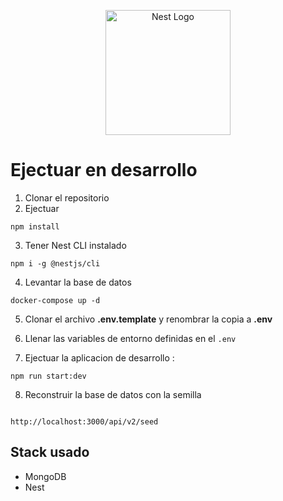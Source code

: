 <p align="center">
  <a href="http://nestjs.com/" target="blank"><img src="https://nestjs.com/img/logo-small.svg" width="200" alt="Nest Logo" /></a>
</p>

# Ejectuar en desarrollo

1. Clonar el repositorio
2. Ejectuar
```
npm install
```

3. Tener Nest CLI instalado
```
npm i -g @nestjs/cli
```

4. Levantar la base de datos
```
docker-compose up -d
```

5. Clonar el archivo __.env.template__ y renombrar la copia a __.env__


6. Llenar las variables de entorno definidas en el ```.env```


7. Ejectuar la aplicacion de desarrollo :
```
npm run start:dev
```

8. Reconstruir la base de datos con la semilla

```

http://localhost:3000/api/v2/seed
```

## Stack usado

* MongoDB
* Nest
